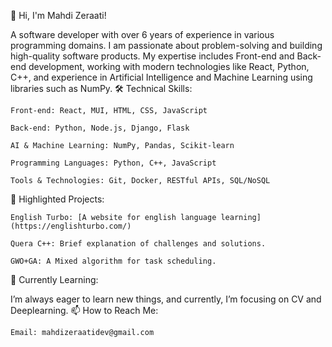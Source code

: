 👋 Hi, I'm Mahdi Zeraati!

A software developer with over 6 years of experience in various programming domains. I am passionate about problem-solving and building high-quality software products. My expertise includes Front-end and Back-end development, working with modern technologies like React, Python, C++, and experience in Artificial Intelligence and Machine Learning using libraries such as NumPy.
🛠 Technical Skills:

    Front-end: React, MUI, HTML, CSS, JavaScript

    Back-end: Python, Node.js, Django, Flask

    AI & Machine Learning: NumPy, Pandas, Scikit-learn

    Programming Languages: Python, C++, JavaScript

    Tools & Technologies: Git, Docker, RESTful APIs, SQL/NoSQL

🚀 Highlighted Projects:

    English Turbo: [A website for english language learning](https://englishturbo.com/)

    Quera C++: Brief explanation of challenges and solutions.

    GWO+GA: A Mixed algorithm for task scheduling.

🌱 Currently Learning:

I’m always eager to learn new things, and currently, I’m focusing on CV and Deeplearning.
📫 How to Reach Me:

    Email: mahdizeraatidev@gmail.com
